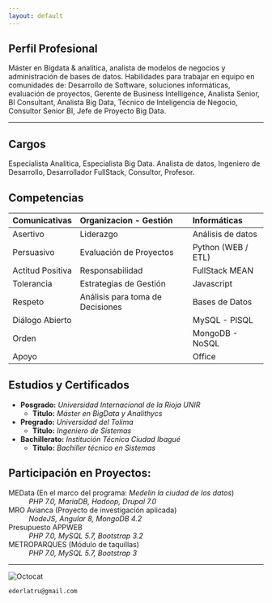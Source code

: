 ```yaml
---
layout: default
---
```

## Perfil Profesional

Máster en Bigdata & analítica, analista de modelos de negocios y administración de bases de datos. Habilidades para trabajar en equipo en comunidades de: Desarrollo de Software, soluciones informáticas, evaluación de proyectos, Gerente de Business Intelligence, Analista Senior, BI Consultant, Analista Big Data, Técnico de Inteligencia de Negocio, Consultor Senior BI, Jefe de Proyecto Big Data. 
* * *
## Cargos

Especialista Analítica, Especialista Big Data. Analista de datos, Ingeniero de
Desarrollo, Desarrollador FullStack, Consultor, Profesor.

## Competencias

| Comunicativas    | Organizacion - Gestión  | Informáticas      |
|:-----------------|:------------------------|:------------------|
| Asertivo         | Liderazgo               | Análisis de datos |
| Persuasivo       | Evaluación de Proyectos | Python (WEB / ETL)|
| Actitud Positiva | Responsabilidad         | FullStack MEAN    |
| Tolerancia       | Estrategias de Gestión  | Javascript        |
| Respeto          | Análisis para toma de Decisiones     | Bases de Datos    |
| Diálogo Abierto  |                         | MySQL - PlSQL     |
| Orden            |                         | MongoDB - NoSQL   |
| Apoyo            |                         | Office            |

## Estudios y Certificados

- **Posgrado:**     _Universidad Internacional de la Rioja UNIR_ 
  - **Titulo:**     _Máster en BigData y Analithycs_
- **Pregrado:**     _Universidad del Tolima_
  - **Titulo:**     _Ingeniero de Sistemas_
- **Bachillerato:** _Institución Técnica Ciudad Ibagué_
  - **Titulo:**     _Bachiller técnico en Sistemas_

## Participación en Proyectos:

<dl>
  <dt>MEData (En el marco del programa: <em>Medelín la ciudad de los datos</em>)</dt>
    <dd><em>PHP 7.0, MariaDB, Hadoop, Drupal 7.0</em></dd>
  <dt>MRO Avianca (Proyecto de investigación aplicada)</dt>
    <dd><em>NodeJS, Angular 8, MongoDB 4.2</em></dd>
  <dt>Presupuesto APPWEB</dt>
    <dd><em>PHP 7.0, MySQL 5.7, Bootstrap 3.2</em></dd>
  <dt>METROPARQUES (Módulo de taquillas)</dt>
    <dd><em>PHP 7.0, MySQL 5.7, Bootstrap 3</em></dd>
</dl>

* * *
![Octocat](https://github.githubassets.com/images/icons/emoji/octocat.png)

```
ederlatru@gmail.com
```

